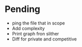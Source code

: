 # Pending
- ping the file that in scope
- Add complexity
- Print graph fron slither  
- Diff for private and competitive